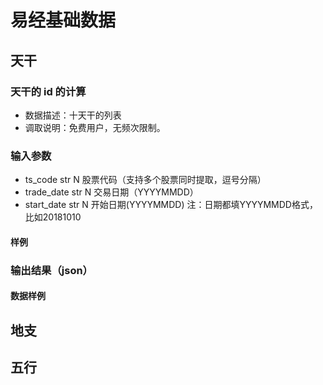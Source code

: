 # 易经基础数据

## 天干

### 天干的 id 的计算

- 数据描述：十天干的列表
- 调取说明：免费用户，无频次限制。

### 输入参数

- ts_code	str	N	股票代码（支持多个股票同时提取，逗号分隔）
- trade_date	str	N	交易日期（YYYYMMDD）
- start_date	str	N	开始日期(YYYYMMDD)
注：日期都填YYYYMMDD格式，比如20181010

#### 样例

### 输出结果（json）


#### 数据样例




## 地支




## 五行
